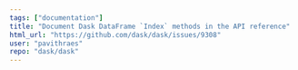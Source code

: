 ```yaml
---
tags: ["documentation"]
title: "Document Dask DataFrame `Index` methods in the API reference"
html_url: "https://github.com/dask/dask/issues/9308"
user: "pavithraes"
repo: "dask/dask"
---
```


